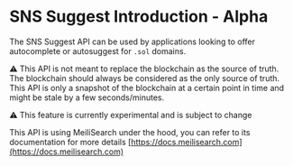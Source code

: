 # SNS Suggest Introduction - Alpha

The SNS Suggest API can be used by applications looking to offer autocomplete or autosuggest for `.sol` domains.

⚠️ This API is not meant to replace the blockchain as the source of truth. The blockchain should always be considered as the only source of truth. This API is only a snapshot of the blockchain at a certain point in time and might be stale by a few seconds/minutes.

⚠️ This feature is currently experimental and is subject to change

This API is using MeiliSearch under the hood, you can refer to its documentation for more details [https://docs.meilisearch.com](https://docs.meilisearch.com)
